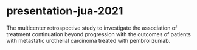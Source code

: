 # presentation-jua-2021
The multicenter retrospective study to investigate the association of treatment continuation beyond progression with the outcomes of patients with metastatic urothelial carcinoma treated with pembrolizumab.
